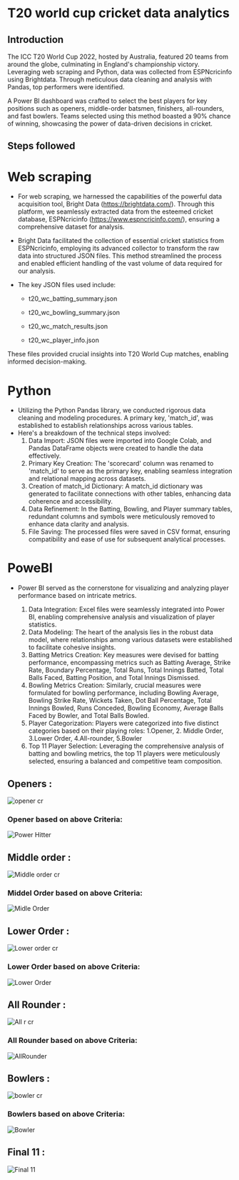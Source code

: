 
# T20 world cup cricket data analytics


## Introduction

The ICC T20 World Cup 2022, hosted by Australia, featured 20 teams from around the globe, culminating in England's championship victory. Leveraging web scraping and Python, data was collected from ESPNcricinfo using Brightdata. Through meticulous data cleaning and analysis with Pandas, top performers were identified.

A Power BI dashboard was crafted to select the best players for key positions such as openers, middle-order batsmen, finishers, all-rounders, and fast bowlers. Teams selected using this method boasted a 90% chance of winning, showcasing the power of data-driven decisions in cricket.




## Steps followed 

# Web scraping

- For web scraping, we harnessed the capabilities of the powerful data acquisition tool, Bright Data (https://brightdata.com/). Through this platform, we seamlessly extracted data from the esteemed cricket database, ESPNcricinfo (https://www.espncricinfo.com/), ensuring a comprehensive dataset for analysis.

- Bright Data facilitated the collection of essential cricket statistics from ESPNcricinfo, employing its advanced collector to transform the raw data into structured JSON files. This method streamlined the process and enabled efficient handling of the vast volume of data required for our analysis.

- The key JSON files used include:

    - t20_wc_batting_summary.json

    - t20_wc_bowling_summary.json

    - t20_wc_match_results.json

    - t20_wc_player_info.json

These files provided crucial insights into T20 World Cup matches, enabling informed decision-making.

# Python

- Utilizing the Python Pandas library, we conducted rigorous data cleaning and modeling procedures. A primary key, 'match_id', was established to establish relationships across various tables.
- Here's a breakdown of the technical steps involved:
    1. Data Import: JSON files were imported into Google Colab, and Pandas DataFrame objects were created to handle the data effectively.
    2. Primary Key Creation: The 'scorecard' column was renamed to 'match_id' to serve as the primary key, enabling seamless integration and relational mapping across datasets.
    3. Creation of match_id Dictionary: A match_id dictionary was generated to facilitate connections with other tables, enhancing data coherence and accessibility.
    4. Data Refinement: In the Batting, Bowling, and Player summary tables, redundant columns and symbols were meticulously removed to enhance data clarity and analysis.
    5. File Saving: The processed files were saved in CSV format, ensuring compatibility and ease of use for subsequent analytical processes.


# PoweBI

- Power BI served as the cornerstone for visualizing and analyzing player performance based on intricate metrics.

    1. Data Integration: Excel files were seamlessly integrated into Power BI, enabling comprehensive analysis and visualization of player statistics.
    2. Data Modeling: The heart of the analysis lies in the robust data model, where relationships among various datasets were established to facilitate cohesive insights.
    3. Batting Metrics Creation: Key measures were devised for batting performance, encompassing metrics such as Batting Average, Strike Rate, Boundary Percentage, Total Runs, Total Innings Batted, Total Balls Faced, Batting Position, and Total Innings Dismissed.
    4. Bowling Metrics Creation: Similarly, crucial measures were formulated for bowling performance, including Bowling Average, Bowling Strike Rate, Wickets Taken, Dot Ball Percentage, Total Innings Bowled, Runs Conceded, Bowling Economy, Average Balls Faced by Bowler, and Total Balls Bowled.
    5. Player Categorization: Players were categorized into five distinct categories based on their playing roles:
              1.Opener, 2. Middle Order, 3.Lower Order, 4.All-rounder, 5.Bowler
    6. Top 11 Player Selection: Leveraging the comprehensive analysis of batting and bowling metrics, the top 11 players were meticulously selected, ensuring a balanced and competitive team composition.

## Openers :

![opener  cr](https://github.com/aniketpawar123/Project-Cricket-Analysis/assets/123149177/c4d431bc-725f-452b-9990-1bcd3ef37d76)

### Opener based on above Criteria: 

![Power Hitter](https://github.com/aniketpawar123/Project-Cricket-Analysis/assets/123149177/12eddebf-9cb6-47af-bdd4-a4383404b1c7)

##  Middle order :

![Middle order cr](https://github.com/aniketpawar123/Project-Cricket-Analysis/assets/123149177/9d7b82f7-9d41-4023-b973-343aab0a859c)

### Middel Order based on above Criteria:

![Midle Order](https://github.com/aniketpawar123/Project-Cricket-Analysis/assets/123149177/7dd008b7-a020-499d-b870-97a979bdc766)

## Lower Order : 

![Lower order cr](https://github.com/aniketpawar123/Project-Cricket-Analysis/assets/123149177/c5075878-6f78-4cd6-848d-16ad3b79935d)

### Lower Order based on above Criteria:

![Lower Order](https://github.com/aniketpawar123/Project-Cricket-Analysis/assets/123149177/a5d64fea-0922-44d2-b4fb-dc7043ce8e4b)

## All Rounder :

![All r cr](https://github.com/aniketpawar123/Project-Cricket-Analysis/assets/123149177/37009b20-d5ef-4ac8-bf21-4ef5cde2cc5f)

### All Rounder based on above Criteria:

![AllRounder](https://github.com/aniketpawar123/Project-Cricket-Analysis/assets/123149177/f3424949-4422-4775-9358-df875eba383f)

## Bowlers :

![bowler cr](https://github.com/aniketpawar123/Project-Cricket-Analysis/assets/123149177/96e37d5a-d5da-468b-9daa-cb1a2eb76452)

### Bowlers based on above Criteria:

![Bowler](https://github.com/aniketpawar123/Project-Cricket-Analysis/assets/123149177/ef5501d3-1825-4c8f-98b6-40e6de1bb94a)

## Final 11 :
![Final 11](https://github.com/aniketpawar123/Project-Cricket-Analysis/assets/123149177/afcc7819-2b88-4898-8afb-cf741e698293)


